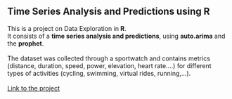 ## Time Series Analysis and Predictions using R
This is a project on Data Exploration in **R**. \
It consists of a **time series analysis and predictions**, using **auto.arima** and the **prophet**. \
<br>
The dataset was collected through a sportwatch and contains metrics (distance, duration, speed, power, elevation, heart
rate....) for different types of activities (cycling, swimming, virtual rides, running,...). \
\
[Link to the project](https://github.com/lipataro/Time_Series_Predictions_R/blob/master/Mission_LPataro.md)

